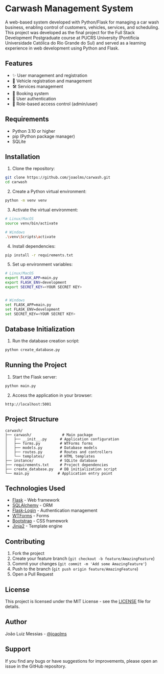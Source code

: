 # Carwash Management System

A web-based system developed with Python/Flask for managing a car wash business, enabling control of customers, vehicles, services, and scheduling. This project was developed as the final project for the Full Stack Development Postgraduate course at PUCRS University (Pontifícia Universidade Católica do Rio Grande do Sul) and served as a learning experience in web development using Python and Flask.

## Features

- ✨ User management and registration
- 🚗 Vehicle registration and management
- 🛠️ Services management
- 📅 Booking system
- 🔐 User authentication
- 👥 Role-based access control (admin/user)

## Requirements

- Python 3.10 or higher
- pip (Python package manager)
- SQLite

## Installation

1. Clone the repository:
```bash
git clone https://github.com/joaolms/carwash.git
cd carwash
```

2. Create a Python virtual environment:
```bash
python -m venv venv
```

3. Activate the virtual environment:
```bash
# Linux/MacOS
source venv/bin/activate

# Windows
.\venv\Scripts\activate
```

4. Install dependencies:
```bash
pip install -r requirements.txt
```

5. Set up environment variables:
```bash
# Linux/MacOS
export FLASK_APP=main.py
export FLASK_ENV=development
export SECRET_KEY=<YOUR SECRET KEY>


# Windows
set FLASK_APP=main.py
set FLASK_ENV=development
set SECRET_KEY=<YOUR SECRET KEY>
```

## Database Initialization

1. Run the database creation script:
```bash
python create_database.py
```

## Running the Project

1. Start the Flask server:
```bash
python main.py
```

2. Access the application in your browser:
```
http://localhost:5001
```

## Project Structure

```
carwash/
├── carwash/              # Main package
│   ├── __init__.py      # Application configuration
│   ├── forms.py         # WTForms forms
│   ├── models.py        # Database models
│   ├── routes.py        # Routes and controllers
│   └── templates/       # HTML templates
├── instance/            # SQLite database
├── requirements.txt     # Project dependencies
├── create_database.py   # DB initialization script
└── main.py             # Application entry point
```

## Technologies Used

- [Flask](https://flask.palletsprojects.com/) - Web framework
- [SQLAlchemy](https://www.sqlalchemy.org/) - ORM
- [Flask-Login](https://flask-login.readthedocs.io/) - Authentication management
- [WTForms](https://wtforms.readthedocs.io/) - Forms
- [Bootstrap](https://getbootstrap.com/) - CSS framework
- [Jinja2](https://jinja.palletsprojects.com/) - Template engine

## Contributing

1. Fork the project
2. Create your feature branch (`git checkout -b feature/AmazingFeature`)
3. Commit your changes (`git commit -m 'Add some AmazingFeature'`)
4. Push to the branch (`git push origin feature/AmazingFeature`)
5. Open a Pull Request

## License

This project is licensed under the MIT License - see the [LICENSE](LICENSE) file for details.

## Author

João Luiz Messias - [@joaolms](https://github.com/joaolms)

## Support

If you find any bugs or have suggestions for improvements, please open an issue in the GitHub repository.
